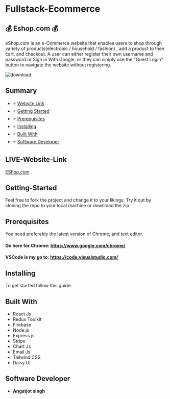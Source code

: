 # Fullstack-Ecommerce

## :moneybag: Eshop.com  :moneybag:

eShop.com is an e-Commerce website that enables users to shop through variety of products(electronic / household / fashion) , add a product to their cart, and checkout. A user can either register their own username and password or Sign in With Google, or they can simply use the "Guest Login" button to navigate the website without registering.

![download](https://user-images.githubusercontent.com/81632171/199007839-77a2f0cd-9b25-4dec-a141-30155fbc4a20.png)

## Summary

- :star: [Website Link](#website-link)
- :star: [Getting Started](#getting-started)
- :star: [Prerequisites](#prerequisites)
- :star: [Installing](#installing)
- :star: [Built With](#built-with)
- :star: [Software Developer](#software-developer)

## LIVE-Website-Link

[EShop.com](https://eshop-firebase.vercel.app/)

## Getting-Started

Feel free to fork the project and change it to your likings. Try it out by cloning the repo to your local machine or download the zip

## Prerequisites

You need preferably the latest version of Chrome, and text editor.

#### Go here for Chrome: https://www.google.com/chrome/

#### VSCode is my go to: https://code.visualstudio.com/

## Installing

To get started follow this guide:




## Built With

- React Js
- Redux Toolkit 
- Firebase 
- Node.js
- Express.js
- Stripe
- Chart Js
- Email Js
- Tailwind CSS
- Daisy UI

## Software Developer

- **Angatjot singh**
